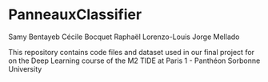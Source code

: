 # PanneauxClassifier

Samy Bentayeb
Cécile Bocquet
Raphaël Lorenzo-Louis
Jorge Mellado

This repository contains code files and dataset used in our final project for on the Deep Learning course of the M2 TIDE at Paris 1 - Panthéon Sorbonne University
